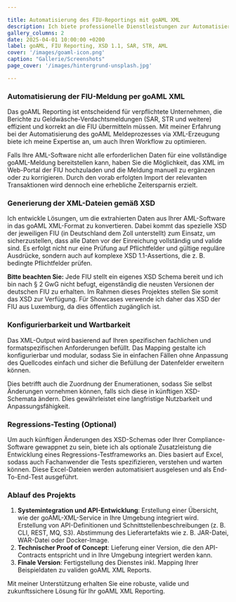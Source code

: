 ```yaml
---

title: Automatisierung des FIU-Reportings mit goAML XML 
description: Ich biete professionelle Dienstleistungen zur Automatisierung von goAML XML Reporting, einschließlich Datenkonvertierung, benutzerdefinierter Datenzuordnung und XML-Validierung.
gallery_columns: 2
date: 2025-04-01 10:00:00 +0200
label: goAML, FIU Reporting, XSD 1.1, SAR, STR, AML
cover: '/images/goaml-icon.png'
caption: "Gallerie/Screenshots"
page_cover: '/images/hintergrund-unsplash.jpg'

---
```


### Automatisierung der FIU-Meldung per goAML XML

Das goAML Reporting ist entscheidend für verpflichtete Unternehmen, die Berichte zu Geldwäsche-Verdachtsmeldungen (SAR, STR und weitere) effizient und korrekt an die FIU übermitteln müssen. Mit meiner Erfahrung bei der Automatisierung des goAML Meldeprozesses via XML-Erzeugung biete ich meine Expertise an, um auch Ihren Workflow zu optimieren.

Falls Ihre AML-Software nicht alle erforderlichen Daten für eine vollständige goAML-Meldung bereitstellen kann, haben Sie die Möglichkeit, das XML im Web-Portal der FIU hochzuladen und die Meldung manuell zu ergänzen oder zu korrigieren. Durch den vorab erfolgten Import der relevanten Transaktionen wird dennoch eine erhebliche Zeitersparnis erzielt.

### Generierung der XML-Dateien gemäß XSD

Ich entwickle Lösungen, um die extrahierten Daten aus Ihrer AML-Software in das goAML XML-Format zu konvertieren. Dabei kommt das spezielle XSD der jeweiligen FIU (in Deutschland dem Zoll unterstellt) zum Einsatz, um sicherzustellen, dass alle Daten vor der Einreichung vollständig und valide sind. Es erfolgt nicht nur eine Prüfung auf Pflichtfelder und gültige reguläre Ausdrücke, sondern auch auf komplexe XSD 1.1-Assertions, die z. B. bedingte Pflichtfelder prüfen.

**Bitte beachten Sie:** Jede FIU stellt ein eigenes XSD Schema bereit und ich bin nach § 2 GwG nicht befugt, eigenständig die neusten Versionen der deutschen FIU zu erhalten. Im Rahmen dieses Projektes stellen Sie somit das XSD zur Verfügung. Für Showcases verwende ich daher das XSD der FIU aus Luxemburg, da dies öffentlich zugänglich ist. 

### Konfigurierbarkeit und Wartbarkeit

Das XML-Output wird basierend auf Ihren spezifischen fachlichen und formatspezifischen Anforderungen befüllt. Das Mapping gestalte ich konfigurierbar und modular, sodass Sie in einfachen Fällen ohne Anpassung des Quellcodes einfach und sicher die Befüllung der Datenfelder erweitern können.

Dies betrifft auch die Zuordnung der Enumerationen, sodass Sie selbst Änderungen vornehmen können, falls sich diese in künftigen XSD-Schemata ändern. Dies gewährleistet eine langfristige Nutzbarkeit und Anpassungsfähigkeit.

### Regressions-Testing (Optional)

Um auch künftigen Änderungen des XSD-Schemas oder Ihrer Compliance-Software gewappnet zu sein, biete ich als optionale Zusatzleistung die Entwicklung eines Regressions-Testframeworks an. Dies basiert auf Excel, sodass auch Fachanwender die Tests spezifizieren, verstehen und warten können. Diese Excel-Dateien werden automatisiert ausgelesen und als End-To-End-Test ausgeführt.

### Ablauf des Projekts

1. **Systemintegration und API-Entwicklung**: Erstellung einer Übersicht, wie der goAML-XML-Service in Ihre Umgebung integriert wird. Erstellung von API-Definitionen und Schnittstellenbeschreibungen (z. B. CLI, REST, MQ, S3). Abstimmung des Lieferartefakts wie z. B. JAR-Datei, WAR-Datei oder Docker-Image.
2. **Technischer Proof of Concept**: Lieferung einer Version, die den API-Contracts entspricht und in Ihre Umgebung integriert werden kann.
3. **Finale Version**: Fertigstellung des Dienstes inkl. Mapping Ihrer Beispieldaten zu validen goAML XML Reports.

Mit meiner Unterstützung erhalten Sie eine robuste, valide und zukunftssichere Lösung für Ihr goAML XML Reporting.
